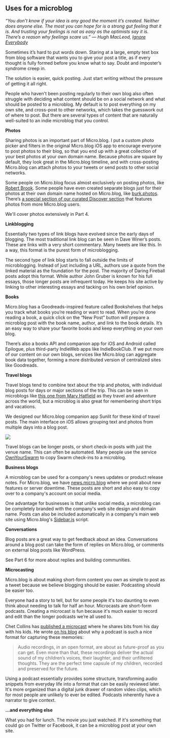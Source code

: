 ## Uses for a microblog

_“You donʼt know if your idea is any good the moment itʼs created. Neither does anyone else. The most you can hope for is a strong gut feeling that it is. And trusting your feelings is not as easy as the optimists say it is. Thereʼs a reason why feelings scare us.” — Hugh MacLeod, [Ignore Everybody][1]_

Sometimes it’s hard to put words down. Staring at a large, empty text box from blog software that wants you to give your post a title, as if every thought is fully formed before you know what to say. Doubt and imposter’s syndrome creep in.

The solution is easier, quick posting. Just start writing without the pressure of getting it all right.

People who haven't been posting regularly to their own blog also often struggle with deciding what content should be on a social network and what should be posted to a microblog. My default is to post everything on my own site, and cross-post to other networks, which takes the guesswork out of where to post. But there are several types of content that are naturally well-suited to an indie microblog that you control.

**Photos**

Sharing photos is an important part of Micro.blog. I put a custom photo picker and filters in the original Micro.blog iOS app to encourage everyone to post photos to their blog, so that you end up with a great collection of your best photos at your own domain name. Because photos are square by default, they look great in the Micro.blog timeline, and with cross-posting Micro.blog can attach photos to your tweets or send posts to other social networks.

Some people on Micro.blog focus almost exclusively on posting photos, like [Robert Brook][2]. Some people have even created separate blogs just for their photos at their own domain name hosted on Micro.blog, like [burk.photos][3]. There’s [a special section of our curated Discover section][4] that features photos from more Micro.blog users.

We'll cover photos extensively in Part 4.

**Linkblogging**

Essentially two types of link blogs have evolved since the early days of blogging. The most traditional link blog can be seen in Dave Winer’s posts. These are links with a very short commentary. Many tweets are like this. In a way, this format is the purest form of microblogging.

The second type of link blog starts to fall outside the limits of microblogging. Instead of just including a URL, authors use a quote from the linked material as the foundation for the post. The majority of Daring Fireball posts adopt this format. While author John Gruber is known for his full essays, those longer posts are infrequent today. He keeps his site active by linking to other interesting essays and tacking on his own brief opinion.

**Books**

Micro.blog has a Goodreads-inspired feature called Bookshelves that helps you track what books you’re reading or want to read. When you’re done reading a book, a quick click on the “New Post” button will prepare a microblog post with the book name, author, and link to the book details. It’s an easy way to share your favorite books and keep everything on your own blog.

There’s also a books API and companion app for iOS and Android called Epilogue, plus third-party IndieWeb apps like IndieBookClub. If we put more of our content on our own blogs, services like Micro.blog can aggregate book data together, forming a more distributed version of centralized sites like Goodreads.

**Travel blogs**

Travel blogs tend to combine text about the trip and photos, with individual blog posts for days or major sections of the trip. This can be seen in microblogs like [this one from Mary Hatfield][5] as they travel and adventure across the world, but a microblog is also great for remembering short trips and vacations.

We designed our Micro.blog companion app Sunlit for these kind of travel posts. The main interface on iOS allows grouping text and photos from multiple days into a blog post.

![][image-1]

Travel blogs can be longer posts, or short check-in posts with just the venue name. This can often be automated. Many people use the service [OwnYourSwarm][6] to copy Swarm check-ins to a microblog.

**Business blogs**

A microblog can be used for a company's news updates or product release notes. For Micro.blog, we have [news.micro.blog][7] where we post about new features or server downtime. These posts are short and also easy to copy over to a company's account on social media.

One advantage for businesses is that unlike social media, a microblog can be completely branded with the company's web site design and domain name. Posts can also be included automatically in a company's main web site using Micro.blog's [Sidebar.js][8] script.

**Conversations**

Blog posts are a great way to get feedback about an idea. Conversations around a blog post can take the form of replies on Micro.blog, or comments on external blog posts like WordPress.

See Part 6 for more about replies and building communities.

**Microcasting**

Micro.blog is about making short-form content you own as simple to post as a tweet because we believe blogging should be easier. Podcasting should be easier too.

Everyone had a story to tell, but for some people it's too daunting to even think about needing to talk for half an hour. Microcasts are short-form podcasts. Creating a microcast is fun because it's much easier to record and edit than the longer podcasts we’re all used to.

Chet Collins has [published a microcast][9] where he shares bits from his day with his kids. He wrote [on his blog][10] about why a podcast is such a nice format for capturing these memories:

> Audio recordings, in an open format, are about as future-proof as you can get. Even more than that, these recordings deliver the actual sound of my children’s voices, their laughter, and their unfiltered thoughts. They are the perfect time capsule of my children, recorded and preserved for the future.

Using a podcast essentially provides some structure, transforming audio snippets from everyday life into a format that can be easily reviewed later. It's more organized than a digital junk drawer of random video clips, which for most people are unlikely to ever be edited. Podcasts inherently have a narrator to give context.

**…and everything else**

What you had for lunch. The movie you just watched. If it's something that could go on Twitter or Facebook, it can be a microblog post at your own site.

[1]:	https://hughcards.net/book/
[2]:	https://micro.blog/robertbrook
[3]:	http://burk.photos/
[4]:	https://micro.blog/discover/photos
[5]:	https://marydhat.micro.blog
[6]:	https://ownyourswarm.p3k.io
[7]:	https://news.micro.blog
[8]:	https://help.micro.blog/2016/sidebar-js/
[9]:	https://chetjcollins.com/chetcast
[10]:	https://www.chetjcollins.com/2020/04/20/why-i-microcast.html

[image-1]:	https://book.micro.blog/uploads/2020/51a9bd6263.png